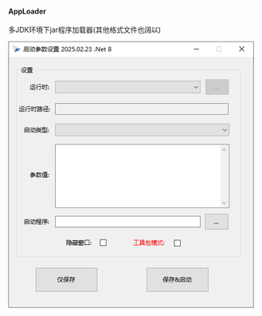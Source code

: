 #### AppLoader

多JDK环境下jar程序加载器(其他格式文件也阔以)

![image-20250223210212261](./assets/image-20250223210212261.png)